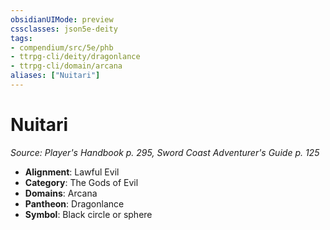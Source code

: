 ```yaml
---
obsidianUIMode: preview
cssclasses: json5e-deity
tags:
- compendium/src/5e/phb
- ttrpg-cli/deity/dragonlance
- ttrpg-cli/domain/arcana
aliases: ["Nuitari"]
---
```

# Nuitari
*Source: Player's Handbook p. 295, Sword Coast Adventurer's Guide p. 125* 

- **Alignment**: Lawful Evil
- **Category**: The Gods of Evil
- **Domains**: Arcana
- **Pantheon**: Dragonlance
- **Symbol**: Black circle or sphere